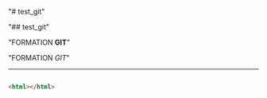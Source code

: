 "# test_git" 

"## test_git" 


"FORMATION **GIT**"

"FORMATION *GIT*"

---

```html

<html></html>


```